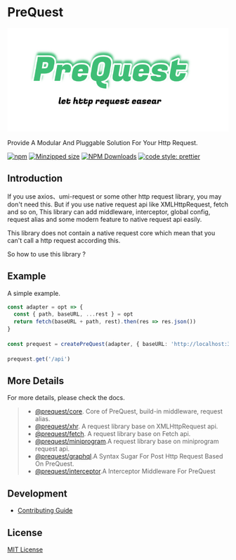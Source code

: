 # PreQuest

![logo](logo.png)

Provide A Modular And Pluggable Solution For Your Http Request.

[![npm](https://img.shields.io/npm/v/@prequest/core.svg)](https://www.npmjs.com/package/@prequest/core)
[![Minzipped size](https://img.shields.io/bundlephobia/minzip/@prequest/core.svg)](https://bundlephobia.com/result?p=@prequest/core)
[![NPM Downloads](https://img.shields.io/npm/dm/@prequest/core.svg?style=flat)](https://www.npmjs.com/package/@prequest/core)
[![code style: prettier](https://img.shields.io/badge/code_style-prettier-ff69b4.svg)](https://github.com/prettier/prettier)

## Introduction

If you use axios、umi-request or some other http request library, you may don't need this. But if you use native request api like XMLHttpRequest, fetch and so on, This library can add middleware, interceptor, global config, request alias and some modern feature to native request api easily.

This library does not contain a native request core which mean that you can't call a http request according this.

So how to use this library ?

## Example

A simple example.

```ts
const adapter = opt => {
  const { path, baseURL, ...rest } = opt
  return fetch(baseURL + path, rest).then(res => res.json())
}

const prequest = createPreQuest(adapter, { baseURL: 'http://localhost:3000' })

prequest.get('/api')
```

## More Details

For more details, please check the docs.

> - [@prequest/core](https://github.com/xdoer/PreQuest/blob/main/packages/core/README.md). Core of PreQuest, build-in middleware, request alias.
> - [@prequest/xhr](https://github.com/xdoer/PreQuest/blob/main/packages/xhr/README.md). A request library base on XMLHttpRequest api.
> - [@prequest/fetch](https://github.com/xdoer/PreQuest/blob/main/packages/fetch/README.md). A request library base on Fetch api.
> - [@prequest/miniprogram](https://github.com/xdoer/PreQuest/blob/main/packages/miniprogram/README.md).A request library base on miniprogram request api.
> - [@prequest/graphql](https://github.com/xdoer/PreQuest/blob/main/packages/graphql/README.md).A Syntax Sugar For Post Http Request Based On PreQuest.
> - [@prequest/interceptor](https://github.com/xdoer/PreQuest/blob/main/packages/interceptor/README.md).A Interceptor Middleware For PreQuest

## Development

- [Contributing Guide](/CONTRIBUTING.md)

## License

[MIT License](https://github.com/xdoer/PreQuest/blob/main/LICENSE)
